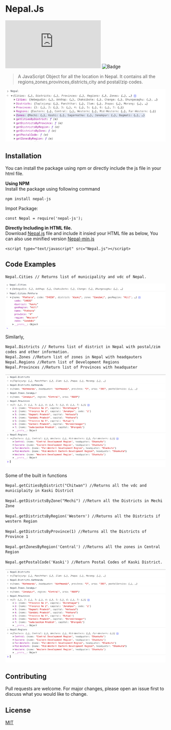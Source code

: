 # Nepal.Js 
![Last Commit](https://img.shields.io/github/last-commit/ramanic/nepal.js) ![Badge](https://img.shields.io/npm/l/nepal-js)

>A JavaScript Object for all the location in Nepal. It contains all the regions,zones,provinces,districts,city and postal/zip codes.<br>

![Nepal.js](/screenshots/nepal.png?raw=true "Nepal.js")

## Installation
You can install the package using npm or directly include the js file in your html file.<br>

**Using NPM**<br>
Install the package using following command 
```
npm install nepal-js
```
Impot Package:
```
const Nepal = require('nepal-js');
```

**Directly Including in HTML file.**<br>
Download [Nepal.js](https://raw.githubusercontent.com/ramanic/Nepal.js/master/js/Nepal.js) file and include it insied your HTML file as below,
You can also use minified version [Nepal-min.js](https://raw.githubusercontent.com/ramanic/Nepal.js/master/js/Nepal-mini.js)
```
<script type="text/javascript" src="Nepal.js"></script>

```

## Code Examples

```
Nepal.Cities // Returns list of municipality and vdc of Nepal.
```
![City](/screenshots/city.png?raw=true "City")

Similarly,
```
Nepal.Districts // Returns list of district in Nepal with postal/zim codes and other information.
Nepal.Zones //Return list of zones in Nepal with headqauters
Nepal.Regions //Return list of Development Regions
Nepal.Provinces //Return list of Provinces with headquater
```
![Examples](/screenshots/examples.png?raw=true "Examples")

Some of the built in functions 
```
Nepal.getCitiesByDistrict("Chitwan") //Returns all the vdc and municiplaity in Kaski District

Nepal.getDistrictsByZone("Mechi") //Return all the Districts in Mechi Zone

Nepal.getDistrictsByRegion('Western') //Returns all the Districts if western Region

Nepal.getDistrictsByProvince(1) //Returns all the Districts of Province 1

Nepal.getZonesByRegion('Central') //Returns all the zones in Central Region

Nepal.getPostalCode('Kaski') //Return Postal Codes of Kaski District.

```
![Examples](/screenshots/examples.png?raw=true "Examples")

## Contributing
Pull requests are welcome. For major changes, please open an issue first to discuss what you would like to change.

## License
[MIT](https://choosealicense.com/licenses/mit/)



